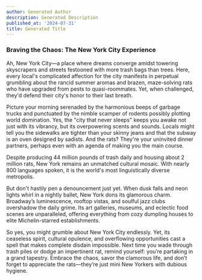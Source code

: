 ```yaml
---
author: Generated Author
description: Generated Description
published_at: '2024-07-31'
title: Generated Title
---
```


### Braving the Chaos: The New York City Experience

Ah, New York City—a place where dreams converge amidst towering skyscrapers and streets festooned with more trash bags than trees. Here, every local's complicated affection for the city manifests in perpetual grumbling about the rancid summer aromas and brazen, maze-solving rats who have upgraded from pests to quasi-roommates. Yet, when challenged, they'd defend their city's honor to their last breath.

Picture your morning serenaded by the harmonious beeps of garbage trucks and punctuated by the nimble scamper of rodents possibly plotting world domination. Yes, the "city that never sleeps" keeps you awake not just with its vibrancy, but its overpowering scents and sounds. Locals might tell you the sidewalks are tighter than your skinny jeans and that the subway is an oven designed by sadists. And the rats? They're your uninvited dinner partners, perhaps even with an agenda of making you the main course.

Despite producing 44 million pounds of trash daily and housing about 2 million rats, New York remains an unmatched cultural mosaic. With nearly 800 languages spoken, it is the world's most linguistically diverse metropolis.

But don't hastily pen a denouncement just yet. When dusk falls and neon lights whirl in a nightly ballet, New York dons its glamorous charm. Broadway’s luminescence, rooftop vistas, and soulful jazz clubs overshadow the daily grime. Its art galleries, museums, and eclectic food scenes are unparalleled, offering everything from cozy dumpling houses to elite Michelin-starred establishments.

So yes, you might grumble about New York City endlessly. Yet, its ceaseless spirit, cultural opulence, and overflowing opportunities cast a spell that makes complete disdain impossible. Next time you wade through trash piles or dodge an impertinent rat, remind yourself: you’re partaking in a grand tapestry. Embrace the chaos, savor the clamorous life, and don’t forget to appreciate the rats—they’re just mini New Yorkers with dubious hygiene.